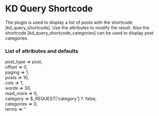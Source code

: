 # KD Query Shortcode

The plugin is used to display a list of posts with the shortcode [kd_query_shortcode]. Use the attributes to modify the result. Also the shortcode [kd_query_shortcode_categories] can be used to display post categories.

### List of attributes and defaults

post_type => post,  
offset => 0,  
paging => 1,  
posts => 10,  
cols => 1,  
words => 30,  
read_more => 0,  
category => $_REQUEST['category'] ?: false,  
categories => 0,  
terms => ''  